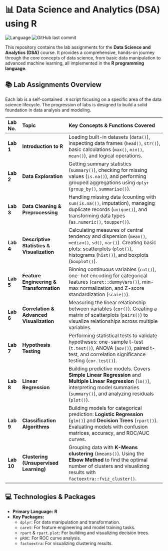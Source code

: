 # 📊 Data Science and Analytics (DSA) using R

![Language](https://img.shields.io/badge/Language-R-blue.svg)
![GitHub last commit](https://img.shields.io/github/last-commit/your-username/your-repo-name)

This repository contains the lab assignments for the **Data Science and Analytics (DSA)** course. It provides a comprehensive, hands-on journey through the core concepts of data science, from basic data manipulation to advanced machine learning, all implemented in the **R programming language**.

## 📚 Lab Assignments Overview

Each lab is a self-contained `.R` script focusing on a specific area of the data science lifecycle. The progression of labs is designed to build a solid foundation in data analysis and modeling.

| Lab No. | Topic                                      | Key Concepts & Functions Covered                                                                                                                                     |
| :------ | :----------------------------------------- | :------------------------------------------------------------------------------------------------------------------------------------------------------------------- |
| **Lab 1** | **Introduction to R** | Loading built-in datasets (`data()`), inspecting data frames (`head()`, `str()`), basic calculations (`max()`, `min()`, `mean()`), and logical operations.                               |
| **Lab 2** | **Data Exploration** | Getting summary statistics (`summary()`), checking for missing values (`is.na()`), and performing grouped aggregations using `dplyr` (`group_by()`, `summarise()`).              |
| **Lab 3** | **Data Cleaning & Preprocessing** | Handling missing data (counting with `sum(is.na())`, imputation), managing duplicate records (`unique()`), and transforming data types (`as.numeric()`, `toupper()`).        |
| **Lab 4** | **Descriptive Statistics & Visualization** | Calculating measures of central tendency and dispersion (`mean()`, `median()`, `sd()`, `var()`). Creating basic plots: scatterplots (`plot()`), histograms (`hist()`), and boxplots (`boxplot()`). |
| **Lab 5** | **Feature Engineering & Transformation** | Binning continuous variables (`cut()`), one-hot encoding for categorical features (`caret::dummyVars()`), min-max normalization, and Z-score standardization (`scale()`).      |
| **Lab 6** | **Correlation & Advanced Visualization** | Measuring the linear relationship between variables (`cor()`). Creating a matrix of scatterplots (`pairs()`) to visualize relationships across multiple variables.       |
| **Lab 7** | **Hypothesis Testing** | Performing statistical tests to validate hypotheses: one-sample t-test (`t.test()`), ANOVA (`aov()`), paired t-test, and correlation significance testing (`cor.test()`).         |
| **Lab 8** | **Linear Regression** | Building predictive models. Covers **Simple Linear Regression** and **Multiple Linear Regression** (`lm()`), interpreting model summaries (`summary()`), and analyzing residuals (`plot()`). |
| **Lab 9** | **Classification Algorithms** | Building models for categorical prediction: **Logistic Regression** (`glm()`) and **Decision Trees** (`rpart()`). Evaluating models with confusion matrices, accuracy, and ROC/AUC curves. |
| **Lab 10**| **Clustering (Unsupervised Learning)** | Grouping data with **K-Means clustering** (`kmeans()`). Using the **Elbow Method** to find the optimal number of clusters and visualizing results with `factoextra::fviz_cluster()`. |

## 💻 Technologies & Packages

-   **Primary Language:** **R**
-   **Key Packages:**
    -   `dplyr`: For data manipulation and transformation.
    -   `caret`: For feature engineering and model training tasks.
    -   `rpart` & `rpart.plot`: For building and visualizing decision trees.
    -   `pROC`: For ROC curve analysis.
    -   `factoextra`: For visualizing clustering results.

